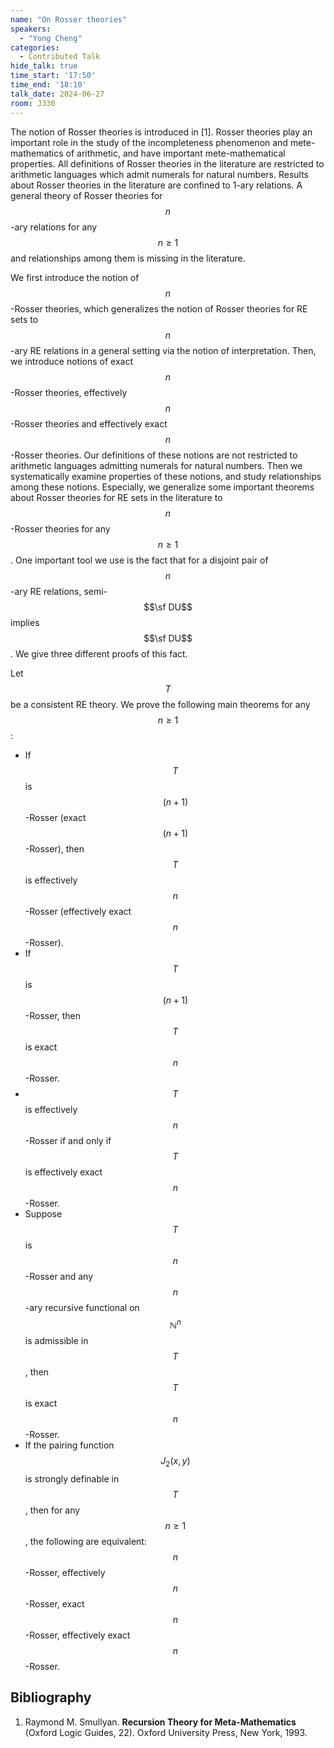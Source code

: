 ```yaml
---
name: "On Rosser theories"
speakers:
  - "Yong Cheng"
categories:
  - Contributed Talk
hide_talk: true
time_start: '17:50'
time_end: '18:10'
talk_date: 2024-06-27
room: J330
---
```




The notion of Rosser theories is introduced in  [1]. Rosser theories play an important role in the study of the incompleteness phenomenon and mete-mathematics of arithmetic, and have important mete-mathematical properties. All definitions of Rosser theories in  the literature are restricted to arithmetic languages which admit numerals for natural numbers. Results about Rosser theories  in the literature are confined to 1-ary relations. A general theory of Rosser theories  for $$n$$-ary relations for any $$n\geq 1$$ and relationships among them is missing in the literature.

We first introduce the notion of $$n$$-Rosser theories, which generalizes the notion of Rosser theories for RE sets to $$n$$-ary RE relations in a general setting via the notion of interpretation. Then, we introduce notions of exact $$n$$-Rosser theories, effectively $$n$$-Rosser theories and effectively exact $$n$$-Rosser theories. Our definitions of these notions are not restricted to arithmetic languages admitting numerals for natural numbers. Then we systematically examine properties of these notions, and study relationships among these notions. Especially, we generalize some important theorems about Rosser theories for RE sets in the literature to $$n$$-Rosser theories for any $$n\geq 1$$. One important tool we use is the fact that for a disjoint pair  of $$n$$-ary RE relations, semi-$$\sf DU$$ implies $$\sf DU$$. We give three different proofs of this fact.

Let $$T$$ be a consistent RE theory. We prove the following main theorems for any $$n\geq 1$$:

  -  If $$T$$ is $$(n+1)$$-Rosser (exact $$(n+1)$$-Rosser), then $$T$$ is effectively $$n$$-Rosser (effectively exact $$n$$-Rosser).
  -  If $$T$$ is $$(n+1)$$-Rosser, then $$T$$ is exact $$n$$-Rosser.
  -  $$T$$ is effectively $$n$$-Rosser if and only if $$T$$ is effectively exact $$n$$-Rosser.
  -    Suppose $$T$$  is $$n$$-Rosser  and any $$n$$-ary recursive functional on $$\mathbb{N}^n$$ is admissible in $$T$$, then $$T$$ is exact $$n$$-Rosser.
  -  If the pairing function $$J_2(x,y)$$ is strongly definable in $$T$$, then for any $$n\geq 1$$, the following are equivalent: $$n$$-Rosser, effectively $$n$$-Rosser, exact $$n$$-Rosser, effectively exact $$n$$-Rosser.




## Bibliography





1. Raymond M. Smullyan. **Recursion Theory for Meta-Mathematics** (Oxford Logic Guides, 22). Oxford University Press, New York, 1993.


